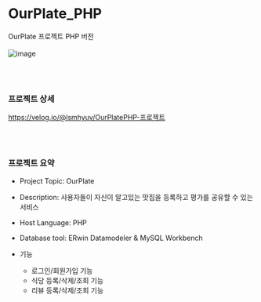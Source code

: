 # OurPlate_PHP
OurPlate 프로젝트 PHP 버전 <br></br>
![image](https://user-images.githubusercontent.com/88018467/210148729-340a330f-15f8-4db2-844b-6a4eae7afba5.png)


<br></br>

### 프로젝트 상세

https://velog.io/@lsmhyuv/OurPlatePHP-프로젝트

<br></br>

### 프로젝트 요약

-	Project Topic: OurPlate

-	Description: 사용자들이 자신이 알고있는 맛집을 등록하고 평가를 공유할 수 있는 서비스
    
-	Host Language: PHP

-	Database tool: ERwin Datamodeler & MySQL Workbench

- 기능
  - 로그인/회원가입 기능
  - 식당 등록/삭제/조회 기능
  - 리뷰 등록/삭제/조회 기능
